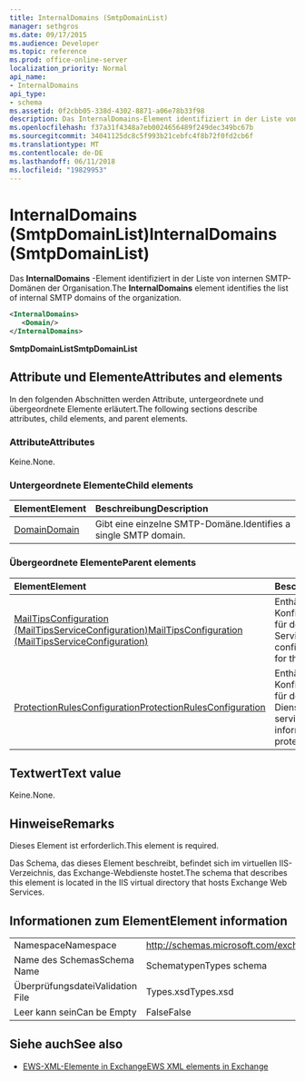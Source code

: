 ```yaml
---
title: InternalDomains (SmtpDomainList)
manager: sethgros
ms.date: 09/17/2015
ms.audience: Developer
ms.topic: reference
ms.prod: office-online-server
localization_priority: Normal
api_name:
- InternalDomains
api_type:
- schema
ms.assetid: 0f2cbb05-338d-4302-8871-a06e78b33f98
description: Das InternalDomains-Element identifiziert in der Liste von internen SMTP-Domänen der Organisation.
ms.openlocfilehash: f37a31f4348a7eb0024656489f249dec349bc67b
ms.sourcegitcommit: 34041125dc8c5f993b21cebfc4f8b72f0fd2cb6f
ms.translationtype: MT
ms.contentlocale: de-DE
ms.lasthandoff: 06/11/2018
ms.locfileid: "19829953"
---
```

# <a name="internaldomains-smtpdomainlist"></a><span data-ttu-id="d89f6-103">InternalDomains (SmtpDomainList)</span><span class="sxs-lookup"><span data-stu-id="d89f6-103">InternalDomains (SmtpDomainList)</span></span>

<span data-ttu-id="d89f6-104">Das **InternalDomains** -Element identifiziert in der Liste von internen SMTP-Domänen der Organisation.</span><span class="sxs-lookup"><span data-stu-id="d89f6-104">The **InternalDomains** element identifies the list of internal SMTP domains of the organization.</span></span> 
  
```XML
<InternalDomains>
   <Domain/>
</InternalDomains>
```

 <span data-ttu-id="d89f6-105">**SmtpDomainList**</span><span class="sxs-lookup"><span data-stu-id="d89f6-105">**SmtpDomainList**</span></span>
## <a name="attributes-and-elements"></a><span data-ttu-id="d89f6-106">Attribute und Elemente</span><span class="sxs-lookup"><span data-stu-id="d89f6-106">Attributes and elements</span></span>

<span data-ttu-id="d89f6-107">In den folgenden Abschnitten werden Attribute, untergeordnete und übergeordnete Elemente erläutert.</span><span class="sxs-lookup"><span data-stu-id="d89f6-107">The following sections describe attributes, child elements, and parent elements.</span></span>
  
### <a name="attributes"></a><span data-ttu-id="d89f6-108">Attribute</span><span class="sxs-lookup"><span data-stu-id="d89f6-108">Attributes</span></span>

<span data-ttu-id="d89f6-109">Keine.</span><span class="sxs-lookup"><span data-stu-id="d89f6-109">None.</span></span>
  
### <a name="child-elements"></a><span data-ttu-id="d89f6-110">Untergeordnete Elemente</span><span class="sxs-lookup"><span data-stu-id="d89f6-110">Child elements</span></span>

|<span data-ttu-id="d89f6-111">**Element**</span><span class="sxs-lookup"><span data-stu-id="d89f6-111">**Element**</span></span>|<span data-ttu-id="d89f6-112">**Beschreibung**</span><span class="sxs-lookup"><span data-stu-id="d89f6-112">**Description**</span></span>|
|:-----|:-----|
|[<span data-ttu-id="d89f6-113">Domain</span><span class="sxs-lookup"><span data-stu-id="d89f6-113">Domain</span></span>](domain.md) <br/> |<span data-ttu-id="d89f6-114">Gibt eine einzelne SMTP-Domäne.</span><span class="sxs-lookup"><span data-stu-id="d89f6-114">Identifies a single SMTP domain.</span></span>  <br/> |
   
### <a name="parent-elements"></a><span data-ttu-id="d89f6-115">Übergeordnete Elemente</span><span class="sxs-lookup"><span data-stu-id="d89f6-115">Parent elements</span></span>

|<span data-ttu-id="d89f6-116">**Element**</span><span class="sxs-lookup"><span data-stu-id="d89f6-116">**Element**</span></span>|<span data-ttu-id="d89f6-117">**Beschreibung**</span><span class="sxs-lookup"><span data-stu-id="d89f6-117">**Description**</span></span>|
|:-----|:-----|
|[<span data-ttu-id="d89f6-118">MailTipsConfiguration (MailTipsServiceConfiguration)</span><span class="sxs-lookup"><span data-stu-id="d89f6-118">MailTipsConfiguration (MailTipsServiceConfiguration)</span></span>](mailtipsconfiguration-mailtipsserviceconfiguration.md) <br/> |<span data-ttu-id="d89f6-119">Enthält Konfigurationsinformationen für den e-Mail-Dienst Tipps Service.</span><span class="sxs-lookup"><span data-stu-id="d89f6-119">Contains service configuration information for the mail tips service.</span></span>  <br/> |
|[<span data-ttu-id="d89f6-120">ProtectionRulesConfiguration</span><span class="sxs-lookup"><span data-stu-id="d89f6-120">ProtectionRulesConfiguration</span></span>](protectionrulesconfiguration.md) <br/> |<span data-ttu-id="d89f6-121">Enthält Konfigurationsinformationen für den Schutz Regeln Dienst Service.</span><span class="sxs-lookup"><span data-stu-id="d89f6-121">Contains service configuration information for the protection rules service.</span></span>  <br/> |
   
## <a name="text-value"></a><span data-ttu-id="d89f6-122">Textwert</span><span class="sxs-lookup"><span data-stu-id="d89f6-122">Text value</span></span>

<span data-ttu-id="d89f6-123">Keine.</span><span class="sxs-lookup"><span data-stu-id="d89f6-123">None.</span></span>
  
## <a name="remarks"></a><span data-ttu-id="d89f6-124">Hinweise</span><span class="sxs-lookup"><span data-stu-id="d89f6-124">Remarks</span></span>

<span data-ttu-id="d89f6-125">Dieses Element ist erforderlich.</span><span class="sxs-lookup"><span data-stu-id="d89f6-125">This element is required.</span></span> 
  
<span data-ttu-id="d89f6-126">Das Schema, das dieses Element beschreibt, befindet sich im virtuellen IIS-Verzeichnis, das Exchange-Webdienste hostet.</span><span class="sxs-lookup"><span data-stu-id="d89f6-126">The schema that describes this element is located in the IIS virtual directory that hosts Exchange Web Services.</span></span>
  
## <a name="element-information"></a><span data-ttu-id="d89f6-127">Informationen zum Element</span><span class="sxs-lookup"><span data-stu-id="d89f6-127">Element information</span></span>

|||
|:-----|:-----|
|<span data-ttu-id="d89f6-128">Namespace</span><span class="sxs-lookup"><span data-stu-id="d89f6-128">Namespace</span></span>  <br/> |http://schemas.microsoft.com/exchange/services/2006/types  <br/> |
|<span data-ttu-id="d89f6-129">Name des Schemas</span><span class="sxs-lookup"><span data-stu-id="d89f6-129">Schema Name</span></span>  <br/> |<span data-ttu-id="d89f6-130">Schematypen</span><span class="sxs-lookup"><span data-stu-id="d89f6-130">Types schema</span></span>  <br/> |
|<span data-ttu-id="d89f6-131">Überprüfungsdatei</span><span class="sxs-lookup"><span data-stu-id="d89f6-131">Validation File</span></span>  <br/> |<span data-ttu-id="d89f6-132">Types.xsd</span><span class="sxs-lookup"><span data-stu-id="d89f6-132">Types.xsd</span></span>  <br/> |
|<span data-ttu-id="d89f6-133">Leer kann sein</span><span class="sxs-lookup"><span data-stu-id="d89f6-133">Can be Empty</span></span>  <br/> |<span data-ttu-id="d89f6-134">False</span><span class="sxs-lookup"><span data-stu-id="d89f6-134">False</span></span>  <br/> |
   
## <a name="see-also"></a><span data-ttu-id="d89f6-135">Siehe auch</span><span class="sxs-lookup"><span data-stu-id="d89f6-135">See also</span></span>



- [<span data-ttu-id="d89f6-136">EWS-XML-Elemente in Exchange</span><span class="sxs-lookup"><span data-stu-id="d89f6-136">EWS XML elements in Exchange</span></span>](ews-xml-elements-in-exchange.md)


